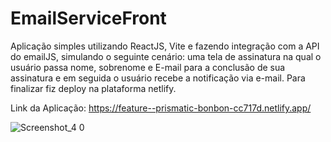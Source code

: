 # EmailServiceFront
Aplicação simples utilizando ReactJS, Vite e fazendo integração com a API do emailJS, simulando o seguinte cenário: uma tela de assinatura na qual o usuário passa nome, sobrenome e E-mail para a conclusão de sua assinatura e em seguida o usuário recebe a notificação via e-mail. Para finalizar fiz deploy na plataforma netlify.

Link da Aplicação: https://feature--prismatic-bonbon-cc717d.netlify.app/

![Screenshot_4 0](https://github.com/Jvctor/EmailServiceFront/assets/84919135/257eabd1-afa7-4eee-a090-3c0e19da6285)

